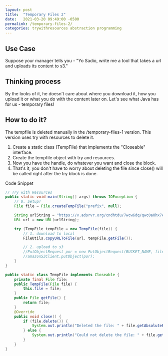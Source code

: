 ```yaml
---
layout: post
title:  "Temporary Files 2"
date:   2021-03-20 09:49:00 -0500
permalink: /temporary-files-2/
categories: trywithresources abstraction programming
---
```

## Use Case
Suppose your manager tells you - "Yo Sadio, write me a tool that takes a url and uploads its content to s3."

## Thinking process
By the looks of it, he doesn't care about where you download it, how you upload it or what you do with the content later on.
Let's see what Java has for us - temporary files!

## How to do it?
The tempfile is deleted manually in the /temporary-files-1 version. 
This version uses try with resources to delete it.
1. Create a static class (TempFile) that implements the "Closeable" interface.
2. Create the tempfile object with try and resources.
3. Now you have the handle, do whatever you want and close the block.
4. That's it, you don't have to worry about deleting the file since close() will be called right after the try block is done.

Code Snippet
```java
// Try with Resources
public static void main(String[] args) throws IOException {
    // 0. Setup!
    File file = File.createTempFile("prefix", null);

    String urlString = "https://v.adsrvr.org/cndhtdu/7wcw6dq/qwc0a0hx7e2667d914e944718a329d63d42da271.webm";
    URL url = new URL(urlString);

    try (TempFile tempFile = new TempFile(file)) {
        // 1. download to local
        FileUtils.copyURLToFile(url, tempFile.getFile());

        // 2. upload to s3
        //PutObjectRequest por = new PutObjectRequest(BUCKET_NAME, file.getName(), file);
        //amazonS3Client.putObject(por);
    }
}

public static class TempFile implements Closeable {
    private final File file;
    public TempFile(File file) {
        this.file = file;
    }
    public File getFile() {
        return file;
    }
    @Override
    public void close() {
        if (file.delete()) {
            System.out.println("Deleted the file: " + file.getAbsolutePath());
        } else {
            System.out.println("Could not delete the file: " + file.getAbsolutePath());
        }
    }
}
```